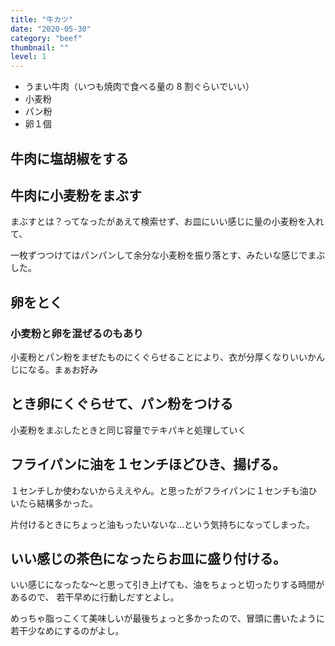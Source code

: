 ```yaml
---
title: "牛カツ"
date: "2020-05-30"
category: "beef"
thumbnail: ""
level: 1
---
```


- うまい牛肉（いつも焼肉で食べる量の 8 割ぐらいでいい）
- 小麦粉
- パン粉
- 卵１個

## 牛肉に塩胡椒をする

## 牛肉に小麦粉をまぶす

まぶすとは？ってなったがあえて検索せず、お皿にいい感じに量の小麦粉を入れて、

一枚ずつつけてはパンパンして余分な小麦粉を振り落とす、みたいな感じでまぶした。

## 卵をとく

### 小麦粉と卵を混ぜるのもあり

小麦粉とパン粉をまぜたものにくぐらせることにより、衣が分厚くなりいいかんじになる。まぁお好み

## とき卵にくぐらせて、パン粉をつける

小麦粉をまぶしたときと同じ容量でテキパキと処理していく

## フライパンに油を１センチほどひき、揚げる。

１センチしか使わないからええやん。と思ったがフライパンに１センチも油ひいたら結構多かった。

片付けるときにちょっと油もったいないな...という気持ちになってしまった。

## いい感じの茶色になったらお皿に盛り付ける。

いい感じになったな〜と思って引き上げても、油をちょっと切ったりする時間があるので、
若干早めに行動しだすとよし。

めっちゃ脂っこくて美味しいが最後ちょっと多かったので、冒頭に書いたように若干少なめにするのがよし。
